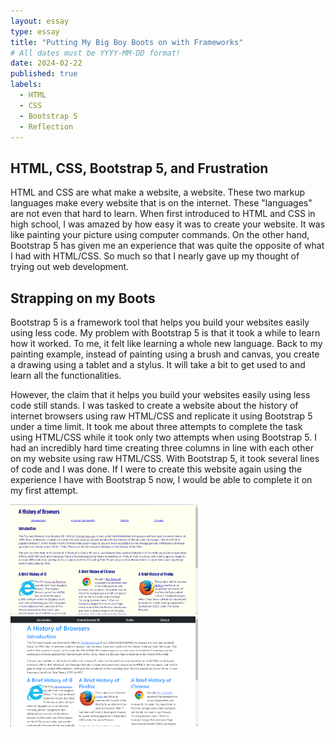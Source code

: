 ```yaml
---
layout: essay
type: essay
title: "Putting My Big Boy Boots on with Frameworks"
# All dates must be YYYY-MM-DD format!
date: 2024-02-22
published: true
labels:
  - HTML
  - CSS
  - Bootstrap 5
  - Reflection
---
```


## HTML, CSS, Bootstrap 5, and Frustration
HTML and CSS are what make a website, a website. These two markup languages make every website that is on the internet. These "languages" are not even that hard to learn. When first introduced to HTML and CSS in high school, I was amazed by how easy it was to create your website. It was like painting your picture using computer commands. On the other hand, Bootstrap 5 has given me an experience that was quite the opposite of what I had with HTML/CSS. So much so that I nearly gave up my thought of trying out web development.

## Strapping on my Boots
Bootstrap 5 is a framework tool that helps you build your websites easily using less code. My problem with Bootstrap 5 is that it took a while to learn how it worked. To me, it felt like learning a whole new language. Back to my painting example, instead of painting using a brush and canvas, you create a drawing using a tablet and a stylus. It will take a bit to get used to and learn all the functionalities. 

However, the claim that it helps you build your websites easily using less code still stands. I was tasked to create a website about the history of internet browsers using raw HTML/CSS and replicate it using Bootstrap 5 under a time limit. It took me about three attempts to complete the task using HTML/CSS while it took only two attempts when using Bootstrap 5. I had an incredibly hard time creating three columns in line with each other on my website using raw HTML/CSS. With Bootstrap 5, it took several lines of code and I was done. If I were to create this website again using the experience I have with Bootstrap 5 now, I would be able to complete it on my first attempt.

<img width="300px" class="rounded float-start pe-4" src="../img/historyOfBrowsers_raw.png">
<img width="300px" class="rounded float-end pe-4" src="../img/historyOfBrowsers_bootstrap.png">
